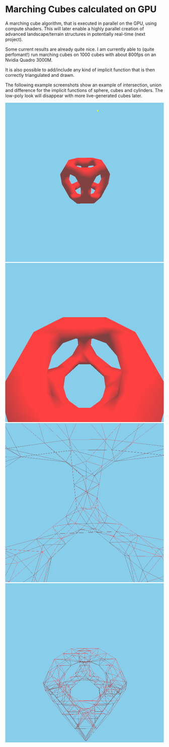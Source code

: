 # Marching Cubes calculated on GPU

A marching cube algorithm, that is executed in parallel on the GPU, using compute shaders.
This will later enable a highly parallel creation of advanced landscape/terrain structures in potentially real-time (next project).

Some current results are already quite nice. I am currently able to (quite perfomant!) run marching cubes on 1000 cubes with about 800fps
on an Nvidia Quadro 3000M.

It is also possible to add/include any kind of implicit function that is then correctly triangulated and drawn.

The following example screenshots show an example of intersection, union and difference for the implicit functions of sphere, cubes and cylinders.
The low-poly look will disappear with more live-generated cubes later.

![triangulation of cubes/spheres/cylinders](https://github.com/MauriceGit/Marching_Cubes_on_GPU/blob/master/Screenshots/cube_sphere_cylinder_example1.png "cubes/spheres and cylinders")
![triangulation of cubes/spheres/cylinders](https://github.com/MauriceGit/Marching_Cubes_on_GPU/blob/master/Screenshots/cube_sphere_cylinder_example2.png "cubes/spheres and cylinders")
![triangulation of cubes/spheres/cylinders](https://github.com/MauriceGit/Marching_Cubes_on_GPU/blob/master/Screenshots/wireframe_example1.png "cubes/spheres and cylinders")
![triangulation of cubes/spheres/cylinders](https://github.com/MauriceGit/Marching_Cubes_on_GPU/blob/master/Screenshots/wireframe_example2.png "cubes/spheres and cylinders")
